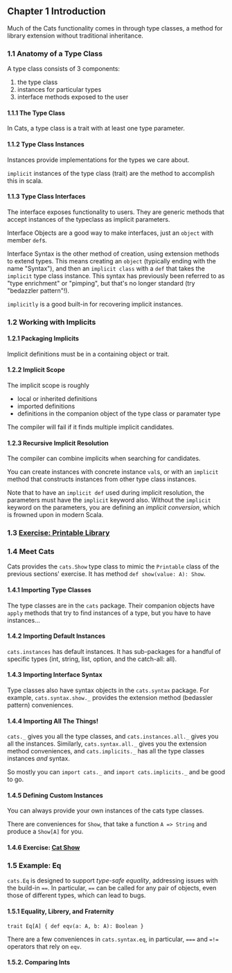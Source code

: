 ## Chapter 1 Introduction

Much of the Cats functionality comes in through type classes, a method for library
extension without traditional inheritance.

### 1.1 Anatomy of a Type Class

A type class consists of 3 components:
1. the type class
2. instances for particular types
3. interface methods exposed to the user

#### 1.1.1 The Type Class

In Cats, a type class is a trait with at least one type parameter.

#### 1.1.2 Type Class Instances

Instances provide implementations for the types we care about.

`implicit` instances of the type class (trait) are the method to accomplish this in scala.

#### 1.1.3 Type Class Interfaces

The interface exposes functionality to users. They are generic methods that
accept instances of the typeclass as implicit parameters.

Interface Objects are a good way to make interfaces, just an `object` with member `def`s.

Interface Syntax is the other method of creation, using extension methods to extend types.
This means creating an `object` (typically ending with the name "Syntax"), and then an
`implicit class` with a `def` that takes the `implicit` type class instance.
This syntax has previously been referred to as "type enrichment" or "pimping", but that's
no longer standard (try "bedazzler pattern"!).

`implicitly` is a good built-in for recovering implicit instances.

### 1.2 Working with Implicits

#### 1.2.1 Packaging Implicits

Implicit definitions must be in a containing object or trait.

#### 1.2.2 Implicit Scope

The implicit scope is roughly
* local or inherited definitions
* imported definitions
* definitions in the companion object of the type class or paramater type

The compiler will fail if it finds multiple implicit candidates.

#### 1.2.3 Recursive Implicit Resolution

The compiler can combine implicits when searching for candidates.

You can create instances with concrete instance `val`s, or with an `implicit` method
that constructs instances from other type class instances.

Note that to have an `implicit def` used during implicit resolution, the parameters
must have the `implicit` keyword also. Without the `implicit` keyword on the parameters,
you are defining an _implicit conversion_, which is frowned upon in modern Scala.

### 1.3 [Exercise: Printable Library](s3_printable.scala)

### 1.4 Meet Cats

Cats provides the `cats.Show` type class to mimic the `Printable` class of the previous
sections' exercise. It has method `def show(value: A): Show`.

#### 1.4.1 Importing Type Classes

The type classes are in the `cats` package. Their companion objects have `apply` methods
that try to find instances of a type, but you have to have instances...

#### 1.4.2 Importing Default Instances

`cats.instances` has default instances. It has sub-packages for a handful of specific types
(int, string, list, option, and the catch-all: all).

#### 1.4.3 Importing Interface Syntax

Type classes also have syntax objects in the `cats.syntax` package. For example, `cats.syntax.show._`
provides the extension method (bedassler pattern) conveniences.

#### 1.4.4 Importing All The Things!

`cats._` gives you all the type classes, and `cats.instances.all._` gives you all the instances.
Similarly, `cats.syntax.all._` gives you the extension method conveniences, and
`cats.implicits._` has all the type classes instances _and_ syntax.

So mostly you can `import cats._` and `import cats.implicits._` and be good to go.

#### 1.4.5 Defining Custom Instances

You can always provide your own instances of the cats type classes.

There are conveniences for `Show`, that take a function `A => String` and produce a `Show[A]` for you.

#### 1.4.6 Exercise: [Cat Show](s4_catShow.scala)

### 1.5 Example: Eq

`cats.Eq` is designed to support *type-safe equality*, addressing issues with the build-in `==`.
In particular, `==` can be called for any pair of objects, even those of different types, which can
lead to bugs.

#### 1.5.1 Equality, Librery, and Fraternity

`trait Eq[A] { def eqv(a: A, b: A): Boolean }`

There are a few conveniences in `cats.syntax.eq`, in particular, `===` and `=!=` operators that rely on `eqv`.

#### 1.5.2. Comparing Ints


